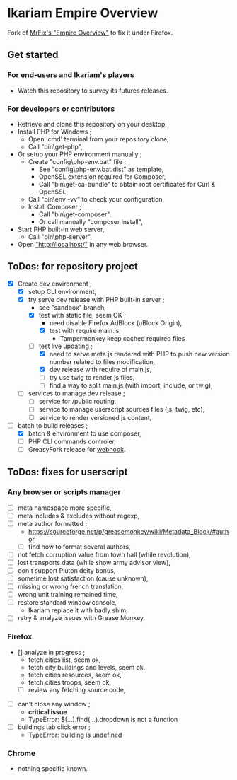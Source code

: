 # Ikariam Empire Overview
Fork of [MrFix's "Empire Overview"](https://greasyfork.org/fr/scripts/456297-empire-overview) to fix it under Firefox.

## Get started

### For end-users and Ikariam's players
- Watch this repository to survey its futures releases.

### For developers or contributors
- Retrieve and clone this repository on your desktop,
- Install PHP for Windows ;
  - Open 'cmd' terminal from your repository clone,
  - Call "bin\get-php",
- Or setup your PHP environment manually ;
  - Create "config\php-env.bat" file ;
    - See "config\php-env.bat.dist" as template,
    - OpenSSL extension required for Composer,
    - Call "bin\get-ca-bundle" to obtain root certificates for Curl & OpenSSL,
  - Call "bin\env -vv" to check your configuration,
  - Install Composer ;
    - Call "bin\get-composer",
    - Or call manually "composer install", 
- Start PHP built-in web server,
  - Call "bin\php-server",
-   Open ["http://localhost/"](http://localhost/) in any web browser.

## ToDos: for repository project
- [x] Create dev environment ;
  - [x] setup CLI environment,
  - [x] try serve dev release with PHP built-in server ;
    - see "sandbox" branch,  
    - [x] test with static file, seem OK ;
      - need disable Firefox AdBlock (uBlock Origin),
      - [x] test with require main.js,
        - Tampermonkey keep cached required files
    - [ ] test live updating ;
      - [x] need to serve meta.js rendered with PHP to push new version number related to files modification,
      - [x] dev release with require of main.js,      
      - [ ] try use twig to render js files,
      - [ ] find a way to split main.js (with import, include, or twig),
  - [ ] services to manage dev release ;
    - [ ] service for /public routing,
    - [ ] service to manage userscript sources files (js, twig, etc),
    - [ ] service to render versioned js content,
- [ ] batch to build releases ;
  - [x] batch & environment to use composer,
  - [ ] PHP CLI commands controler,
  - [ ] GreasyFork release for [webhook](https://greasyfork.org/fr/users/webhook-info).

## ToDos: fixes for userscript

### Any browser or scripts manager
- [ ] meta namespace more specific,
- [ ] meta includes & excludes without regexp,
- [ ] meta author formatted ;
  - https://sourceforge.net/p/greasemonkey/wiki/Metadata_Block/#author
  - [ ] find how to format several authors,
- [ ] not fetch corruption value from town hall (while revolution),
- [ ] lost transports data (while show army advisor view),
- [ ] don't support Pluton deity bonus,
- [ ] sometime lost satisfaction (cause unknown),
- [ ] missing or wrong french translation,
- [ ] wrong unit training remained time,
- [ ] restore standard window.console,
  - Ikariam replace it with badly shim,
- [ ] retry & analyze issues with Grease Monkey.

### Firefox
- [] analyze in progress ;
  - fetch cities list, seem ok,
  - fetch city buildings and levels, seem ok,
  - fetch cities resources, seem ok,
  - fetch cities troops, seem ok,
  - [ ] review any fetching source code,
- [ ] can't close any window ;
  - **critical issue**
  - TypeError: $(...).find(...).dropdown is not a function
- [ ] buildings tab click error ;
  - TypeError: building is undefined

### Chrome
- nothing specific known.

